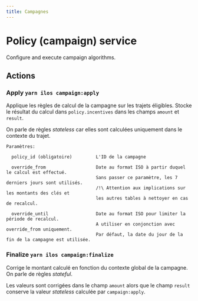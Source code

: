 ```yaml
---
title: Campagnes
---
```


# Policy (campaign) service

Configure and execute campaign algorithms.

## Actions

### Apply `yarn ilos campaign:apply`

Applique les règles de calcul de la campagne sur les trajets éligibles. Stocke le résultat du calcul dans `policy.incentives` dans les champs `amount` et `result`.

On parle de règles _stateless_ car elles sont calculées uniquement dans le contexte du trajet.

```
Paramètres:

  policy_id (obligatoire)         L'ID de la campagne

  override_from                   Date au format ISO à partir duquel le calcul est effectué.
                                  Sans passer ce paramètre, les 7 derniers jours sont utilisés.
                                  /!\ Attention aux implications sur les montants des clés et
                                  les autres tables à nettoyer en cas de recalcul.

  override_until                  Date au format ISO pour limiter la période de recalcul.
                                  A utiliser en conjonction avec override_from uniquement.
                                  Par défaut, la date du jour de la fin de la campagne est utilisée.
```

### Finalize `yarn ilos campaign:finalize`

Corrige le montant calculé en fonction du contexte global de la campagne. On parle de règles _stateful_.

Les valeurs sont corrigées dans le champ `amount` alors que le champ `result` conserve la valeur _stateless_ calculée par `campaign:apply`.